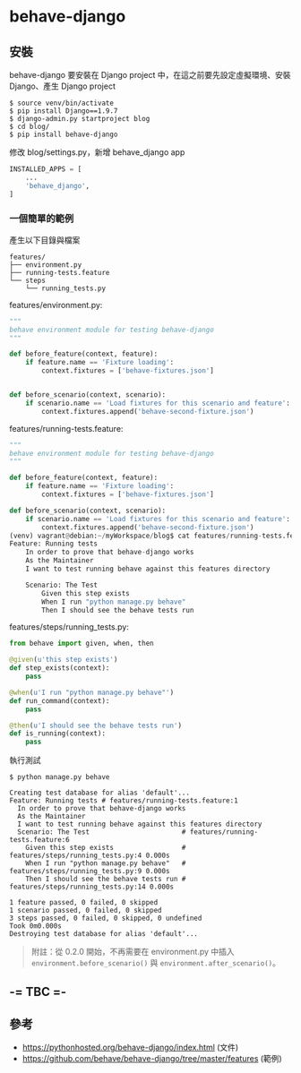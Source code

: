 # behave-django

## 安裝

behave-django 要安裝在 Django project 中，在這之前要先設定虛擬環境、安裝 Django、產生 Django project

```shell
$ source venv/bin/activate
$ pip install Django==1.9.7
$ django-admin.py startproject blog
$ cd blog/
$ pip install behave-django
```

修改 blog/settings.py，新增 behave_django app
```python
INSTALLED_APPS = [
    ...
    'behave_django',
]
```

### 一個簡單的範例

產生以下目錄與檔案
```
features/
├── environment.py
├── running-tests.feature
└── steps
    └── running_tests.py
```

features/environment.py:
```python
"""
behave environment module for testing behave-django
"""

def before_feature(context, feature):
    if feature.name == 'Fixture loading':
        context.fixtures = ['behave-fixtures.json']


def before_scenario(context, scenario):
    if scenario.name == 'Load fixtures for this scenario and feature':
        context.fixtures.append('behave-second-fixture.json')
```

features/running-tests.feature:
```python
"""
behave environment module for testing behave-django
"""

def before_feature(context, feature):
    if feature.name == 'Fixture loading':
        context.fixtures = ['behave-fixtures.json']

def before_scenario(context, scenario):
    if scenario.name == 'Load fixtures for this scenario and feature':
        context.fixtures.append('behave-second-fixture.json')
(venv) vagrant@debian:~/myWorkspace/blog$ cat features/running-tests.feature
Feature: Running tests
    In order to prove that behave-django works
    As the Maintainer
    I want to test running behave against this features directory

    Scenario: The Test
        Given this step exists
        When I run "python manage.py behave"
        Then I should see the behave tests run
```

features/steps/running_tests.py:
```python
from behave import given, when, then

@given(u'this step exists')
def step_exists(context):
    pass

@when(u'I run "python manage.py behave"')
def run_command(context):
    pass

@then(u'I should see the behave tests run')
def is_running(context):
    pass
```

執行測試
```shell
$ python manage.py behave

Creating test database for alias 'default'...
Feature: Running tests # features/running-tests.feature:1
  In order to prove that behave-django works
  As the Maintainer
  I want to test running behave against this features directory
  Scenario: The Test                       # features/running-tests.feature:6
    Given this step exists                 # features/steps/running_tests.py:4 0.000s
    When I run "python manage.py behave"   # features/steps/running_tests.py:9 0.000s
    Then I should see the behave tests run # features/steps/running_tests.py:14 0.000s

1 feature passed, 0 failed, 0 skipped
1 scenario passed, 0 failed, 0 skipped
3 steps passed, 0 failed, 0 skipped, 0 undefined
Took 0m0.000s
Destroying test database for alias 'default'...
```

> 附註：從 0.2.0 開始，不再需要在 environment.py 中插入 `environment.before_scenario()` 與 `environment.after_scenario()`。

-= TBC =-
----
## 參考

- https://pythonhosted.org/behave-django/index.html (文件)
- https://github.com/behave/behave-django/tree/master/features (範例)
